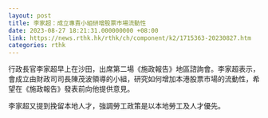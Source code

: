 ```yaml
---
layout: post
title: 李家超：成立專責小組研增股票巿場流動性
date: 2023-08-27 18:21:31.000000000 +08:00
link: https://news.rthk.hk/rthk/ch/component/k2/1715363-20230827.htm
categories: rthk
---
```


行政長官李家超早上在沙田，出席第二場《施政報告》地區諮詢會。李家超表示，會成立由財政司司長陳茂波領導的小組，研究如何增加本港股票巿場的流動性，希望在《施政報告》發表前向他提供意見。

李家超又提到挽留本地人才，強調勞工政策是以本地勞工及人才優先。
